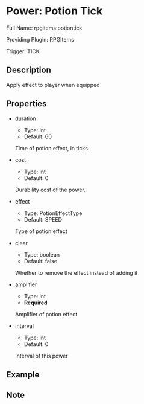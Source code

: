 # Power: Potion Tick

Full Name: rpgitems:potiontick

Providing Plugin: RPGItems

Trigger: TICK

<!-- beginCustomHeader -->
<!-- endCustomHeader -->

## Description

Apply effect to player when equipped
<!-- beginCustomDescription -->
<!-- endCustomDescription -->

## Properties

* duration

  * Type: int
  * Default: 60

  Time of potion effect, in ticks

* cost

  * Type: int
  * Default: 0

  Durability cost of the power.

* effect

  * Type: PotionEffectType
  * Default: SPEED

  Type of potion effect

* clear

  * Type: boolean
  * Default: false

  Whether to remove the effect instead of adding it

* amplifier

  * Type: int
  * **Required**

  Amplifier of potion effect

* interval

  * Type: int
  * Default: 0

  Interval of this power


<!-- beginCustomProperties -->
<!-- endCustomProperties -->

## Example

<!-- beginCustomExample -->
<!-- endCustomExample -->

## Note

<!-- beginCustomNote -->
<!-- endCustomNote -->
